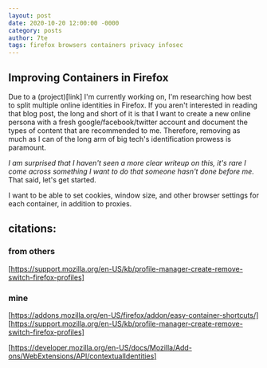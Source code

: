 ```yaml
---
layout: post
date: 2020-10-20 12:00:00 -0000
category: posts
author: 7te
tags: firefox browsers containers privacy infosec
---
```


## Improving Containers in Firefox


Due to a (project)[link] I'm currently working on, I'm researching how best to split multiple online identities in Firefox. If you aren't interested in reading that blog post, the long and short of it is that I want to create a new online persona with a fresh google/facebook/twitter account and document the types of content that are recommended to me. Therefore, removing as much as I can of the long arm of big tech's identification prowess is paramount.

*I am surprised that I haven't seen a more clear writeup on this, it's rare I come across something I want to do that someone hasn't done before me.* That said, let's get started.

I want to be able to set cookies, window size, and other browser settings for each container, in addition to proxies. 

## citations:

### from others

[https://support.mozilla.org/en-US/kb/profile-manager-create-remove-switch-firefox-profiles]

### mine
[https://addons.mozilla.org/en-US/firefox/addon/easy-container-shortcuts/]
[https://support.mozilla.org/en-US/kb/profile-manager-create-remove-switch-firefox-profiles]

[https://developer.mozilla.org/en-US/docs/Mozilla/Add-ons/WebExtensions/API/contextualIdentities]